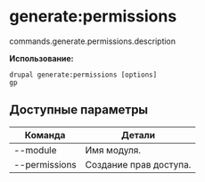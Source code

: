 # generate:permissions
commands.generate.permissions.description

**Использование:**
```
drupal generate:permissions [options]
gp
```

## Доступные параметры
Команда | Детали
-------|-------------
--module | Имя модуля.
--permissions | Создание прав доступа.
